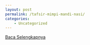 ```yaml
---
layout: post
permalink: /tafsir-mimpi-mandi-nasi/
categories:
    - Uncategorized
---
```


[Baca Selengkapnya](/01)